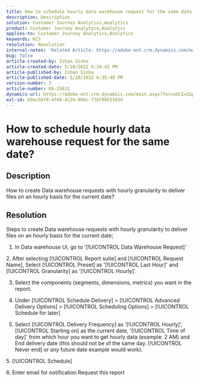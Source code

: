 ```yaml
---
title: How to schedule hourly data warehouse request for the same date?
description: Description
solution: Customer Journey Analytics,Analytics
product: Customer Journey Analytics,Analytics
applies-to: Customer Journey Analytics,Analytics
keywords: KCS
resolution: Resolution
internal-notes: 'Related Article: https://adobe-ent.crm.dynamics.com/main.aspx?appid=c8f3a4cd-a068-e911-a957-000d3a34e00b&pagetype=entityrecord&etn=knowledgearticle&id=b5d08a45-cea0-ea11-a812-000d3a303484'
bug: false
article-created-by: Ishan Sinha
article-created-date: 5/10/2022 6:34:42 PM
article-published-by: Ishan Sinha
article-published-date: 5/10/2022 6:35:49 PM
version-number: 3
article-number: KA-15631
dynamics-url: https://adobe-ent.crm.dynamics.com/main.aspx?forceUCI=1&pagetype=entityrecord&etn=knowledgearticle&id=90ec1ddb-8fd0-ec11-a7b5-0022480a8753
exl-id: b9ac5bf8-4f68-4c24-9b0c-73bf9855303d
---
```

# How to schedule hourly data warehouse request for the same date?

## Description


How to create Data warehouse requests with hourly granularity to deliver files on an hourly basis for the current date?


## Resolution


Steps to create Data warehouse requests with hourly granularity to deliver files on an hourly basis for the current date;

1. In Data warehouse UI, go to '[!UICONTROL Data Warehouse Request]'

2. After selecting [!UICONTROL Report suite] and [!UICONTROL Request Name], Select [!UICONTROL Preset] as '[!UICONTROL Last Hour]' and [!UICONTROL Granularity] as '[!UICONTROL Hourly]'.

3. Select the components (segments, dimensions, metrics) you want in the report.

3. Under [!UICONTROL Schedule Delivery] > [!UICONTROL Advanced Delivery Options] > [!UICONTROL Scheduling Options] > [!UICONTROL Schedule for later]

4. Select [!UICONTROL Delivery Frequency] as '[!UICONTROL Hourly]', [!UICONTROL Starting on] as the current date, '[!UICONTROL Time of day]' from which hour you want to get hourly data (example: 2 AM) and End delivery date (this should not be of the same day. [!UICONTROL Never end] or any future date example would work).

5. [!UICONTROL Schedule]

6. Enter email for notification  Request this report
